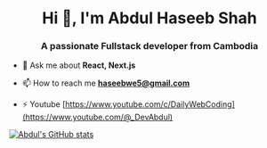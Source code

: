 <h1 align="center">Hi 👋, I'm Abdul Haseeb Shah</h1>
<h3 align="center">A passionate Fullstack developer from Cambodia</h3>

<!--- 📝 I regularly write articles on [https://www.dailywebcoding.xyz/](https://www.dailywebcoding.xyz/) --->

- 💬 Ask me about **React, Next.js**

- 📫 How to reach me **haseebwe5@gmail.com**
- ⚡ Youtube [https://www.youtube.com/c/DailyWebCoding](https://www.youtube.com/@_DevAbdul)

[![Abdul's GitHub stats](https://github-readme-stats.vercel.app/api?username=abdulhaseebshah&show_icons=true&theme=radical)](https://github.com/chensokheng/github-readme-stats)
